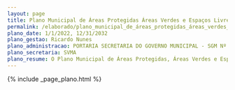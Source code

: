 ```yaml
---
layout: page
title: Plano Municipal de Áreas Protegidas Áreas Verdes e Espaços Livres
permalink: /elaborado/plano_municipal_de_áreas_protegidas_áreas_verdes_e_espaços_livres
plano_date: 1/1/2022, 12/31/2032
plano_gestao: Ricardo Nunes
plano_administracao: PORTARIA SECRETARIA DO GOVERNO MUNICIPAL - SGM Nº 192 DE 6 DE AGOSTO DE 2019
plano_secretaria: SVMA
plano_resume: O Plano Municipal de Áreas Protegidas, Áreas Verdes e Espaços Livres (PLANPAVEL), aprovado pela Resolução CADES 228/CADES/2022, é um instrumento de planejamento e gestão que tem como objetivo principal definir uma política para a gestão e provisão de áreas verdes e proteção do patrimônio ambiental no município de São Paulo. O PLANPAVEL segue os princípios do Plano Diretor Estratégico do município e de documentos de organismos nacionais e internacionais relacionados ao meio ambiente urbano. Além disso, está alinhado com a Nova Agenda Urbana, que propõe cidades inclusivas, seguras, saudáveis, acessíveis, resilientes e sustentáveis, e com a Agenda 2030 da ONU e seus Objetivos de Desenvolvimento Sustentável (ODS).
---
```

<div>
{% include _page_plano.html %}
</div>
